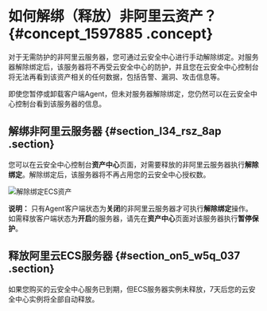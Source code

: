 # 如何解绑（释放）非阿里云资产？ {#concept_1597885 .concept}

对于无需防护的非阿里云服务器，您可通过云安全中心进行手动解除绑定。对服务器解除绑定后，该服务器将不再受云安全中心的防护，并且您在云安全中心控制台将无法再看到该资产相关的任何数据，包括告警、漏洞、攻击信息等。

即使您暂停或卸载客户端Agent，但未对服务器解除绑定，您仍然可以在云安全中心控制台看到该服务器的信息。

## 解绑非阿里云服务器 {#section_l34_rsz_8ap .section}

您可以在云安全中心控制台**资产中心**页面，对需要释放的非阿里云服务器执行**解除绑定**。解除绑定后，该服务器将不再占用您的云安全中心授权数。

![解除绑定ECS资产](http://static-aliyun-doc.oss-cn-hangzhou.aliyuncs.com/assets/img/1267387/156532140454810_zh-CN.png)

**说明：** 只有Agent客户端状态为**关闭**的非阿里云服务器才可执行**解除绑定**操作。如需释放客户端状态为**开启**的服务器，请先在**资产中心**页面对该服务器执行**暂停保护**。

## 释放阿里云ECS服务器 {#section_on5_w5q_037 .section}

如果您购买的云安全中心服务已到期，但ECS服务器实例未释放，7天后您的云安全中心实例将全部自动释放。

